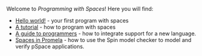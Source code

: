 Welcome to *Programming with Spaces*! Here you will find:
- [Hello world!](hello.md) - your first program with spaces
- [A tutorial](tutorial.md) - how to program with spaces 
- [A guide to programmers](guide.md) - how to integrate support for a new language.
- [Spaces in Promela](Promela/promela.md) - how to use the Spin model checker to model and verify pSpace applications.
